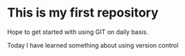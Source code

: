# This is my first repository

Hope to get started with using GIT on daily basis.

Today I have learned something about using version control